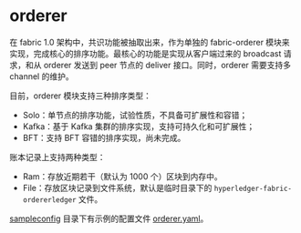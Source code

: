 # orderer
在 fabric 1.0 架构中，共识功能被抽取出来，作为单独的 fabric-orderer 模块来实现，完成核心的排序功能。最核心的功能是实现从客户端过来的 broadcast 请求，和从 orderer 发送到 peer 节点的 deliver 接口。同时，orderer 需要支持多 channel 的维护。

目前，orderer 模块支持三种排序类型：

* Solo：单节点的排序功能，试验性质，不具备可扩展性和容错；
* Kafka：基于 Kafka 集群的排序实现，支持可持久化和可扩展性；
* BFT：支持 BFT 容错的排序实现，尚未完成。

账本记录上支持两种类型：

* Ram：存放近期若干（默认为 1000 个）区块到内存中。
* File：存放区块记录到文件系统，默认是临时目录下的 `hyperledger-fabric-ordererledger` 文件。

[sampleconfig](../sampleconfig/README.md) 目录下有示例的配置文件 [orderer.yaml](../sampleconfig/orderer_yaml.md)。